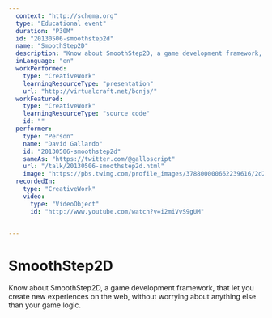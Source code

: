 ```yaml
---
  context: "http://schema.org"
  type: "Educational event"
  duration: "P30M"
  id: "20130506-smoothstep2d"
  name: "SmoothStep2D"
  description: "Know about SmoothStep2D, a game development framework, that let you create new experiences on the web, without worrying about anything else than your game logic."
  inLanguage: "en"
  workPerformed: 
    type: "CreativeWork"
    learningResourceType: "presentation"
    url: "http://virtualcraft.net/bcnjs/"
  workFeatured: 
    type: "CreativeWork"
    learningResourceType: "source code"
    id: ""
  performer: 
    type: "Person"
    name: "David Gallardo"
    id: "20130506-smoothstep2d"
    sameAs: "https://twitter.com/@galloscript"
    url: "/talk/20130506-smoothstep2d.html"
    image: "https://pbs.twimg.com/profile_images/378800000662239616/2d2fbcf0b7c64e76926a041723531bee.png"
  recordedIn: 
    type: "CreativeWork"
    video: 
      type: "VideoObject"
      id: "http://www.youtube.com/watch?v=i2miVvS9gUM"


---
```

# SmoothStep2D

Know about SmoothStep2D, a game development framework, that let you create new experiences on the web, without worrying about anything else than your game logic.